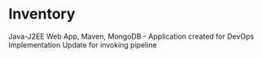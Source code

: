 # Inventory
 Java-J2EE Web App, Maven, MongoDB - Application created for DevOps Implementation
Update for invoking pipeline

